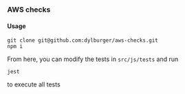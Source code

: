 ### AWS checks

#### Usage

```shell
git clone git@github.com:dylburger/aws-checks.git
npm i
```

From here, you can modify the tests in `src/js/tests` and run

```shell
jest
```

to execute all tests
